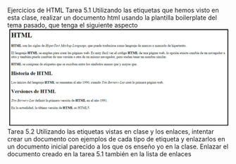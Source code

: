 Ejercicios de HTML
Tarea 5.1 
Utilizando las etiquetas que hemos visto en esta clase, 
realizar un documento html usando la plantilla boilerplate del 
tema pasado, que tenga el siguiente aspecto
![Tarea 5.1 imagen](https://github.com/Ernott/ernott-html-ejercicios/blob/main/pictures/Captura%20de%20pantalla%202025-04-21%20161009.png?raw=true)
Tarea 5.2 
Utilizando las etiquetas vistas en clase y los enlaces, intentar 
crear un documento con ejemplos de cada tipo de etiqueta y 
enlazarlos en un documento inicial parecido a los que os 
enseño yo en la clase. Enlazar el documento creado en la 
tarea 5.1 también en la lista de enlaces
